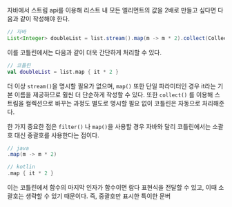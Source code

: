 자바에서 스트림 api를 이용해 리스트 내 모든 엘리먼트의 값을 2배로 만들고 싶다면 다음과 같이 작성해야 한다.

```java
// 자바
List<Integer> doubleList = list.stream().map(m -> m * 2).collect(Collectors.toList());
```

이를 코틀린에서는 다음과 같이 더욱 간단하게 처리할 수 있다.

```kotlin
// 코틀린
val doubleList = list.map { it * 2 }
```

더 이상 `stream()`을 명시할 필요가 없으며, `map()` 또한 단일 파라미터인 경우 it라는 기본 이름을 제공하므로 훨씬 더 단순하게 작성할 수 있다. 또한 `collect()` 를 이용해 스트림을 컬렉션으로 바꾸는 과정도 별도로 명시할 필요 없이 코틀린은 자동으로 처리해준다.

한 가지 중요한 점은 `filter()` 나 `map()`을 사용할 경우 자바와 달리 코틀린에서는 소괄호 대신 중괄호를 사용한다는 점이다.

```java
// java
.map(m -> m * 2)
```

```kotlin
// kotlin
.map { it * 2 }
```

이는 코틀린에서 함수의 마지막 인자가 함수이면 람다 표현식을 전달할 수 있고, 이때 소괄호는 생략할 수 있기 때문이다. 즉, 중괄호만 표시한 특이한 문버